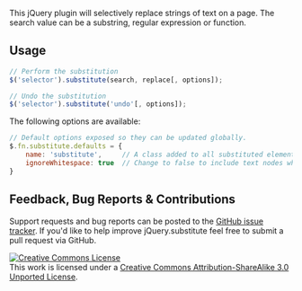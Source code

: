 This jQuery plugin will selectively replace strings of text on a page. The search
value can be a substring, regular expression or function. 

## Usage

```javascript
// Perform the substitution
$('selector').substitute(search, replace[, options]);

// Undo the substitution
$('selector').substitute('undo'[, options]);
```

The following options are available:

```javascript
// Default options exposed so they can be updated globally.
$.fn.substitute.defaults = {
	name: 'substitute',		// A class added to all substituted elements. This can also be used to 'group' substitutions for selective undoing.
	ignoreWhitespace: true	// Change to false to include text nodes which only contain whitespace characters in the substitution. 
}
```

## Feedback, Bug Reports & Contributions 
Support requests and bug reports can be posted to the 
[GitHub issue tracker](https://github.com/drzax/jquery-substitute/issues). If you'd 
like to help improve jQuery.substitute feel free to submit a pull request via GitHub.

<a rel="license" href="http://creativecommons.org/licenses/by-sa/3.0/"><img alt="Creative Commons License" style="border-width:0" src="http://i.creativecommons.org/l/by-sa/3.0/88x31.png" /></a><br />This work is licensed under a <a rel="license" href="http://creativecommons.org/licenses/by-sa/3.0/">Creative Commons Attribution-ShareAlike 3.0 Unported License</a>.


